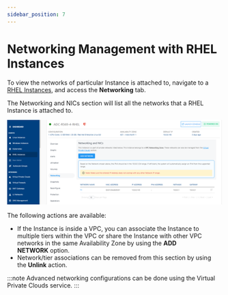 ```yaml
---
sidebar_position: 7
---
```

# Networking Management with RHEL Instances

 To view the networks of particular Instance is attached to, navigate to a [RHEL Instances](AboutRHELInstances.md), and access the **Networking** tab.

The Networking and NICs section will list all the networks that a RHEL Instance is attached to.

![Networking Management](img/NetworkingManagement.png)

The following actions are available:

- If the Instance is inside a VPC, you can associate the Instance to multiple tiers within the VPC or share the Instance with other VPC networks in the same Availability Zone by using the **ADD NETWORK** option.
- Network/tier associations can be removed from this section by using the **Unlink** action.

:::note
Advanced networking configurations can be done using the Virtual Private Clouds service.
:::





